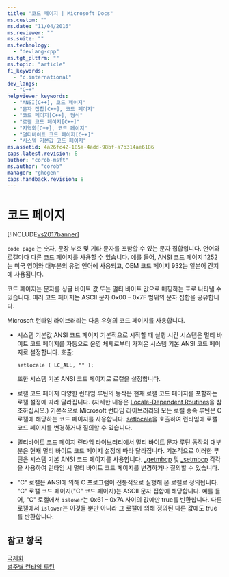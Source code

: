 ```yaml
---
title: "코드 페이지 | Microsoft Docs"
ms.custom: ""
ms.date: "11/04/2016"
ms.reviewer: ""
ms.suite: ""
ms.technology: 
  - "devlang-cpp"
ms.tgt_pltfrm: ""
ms.topic: "article"
f1_keywords: 
  - "c.international"
dev_langs: 
  - "C++"
helpviewer_keywords: 
  - "ANSI[C++], 코드 페이지"
  - "문자 집합[C++], 코드 페이지"
  - "코드 페이지[C++], 형식"
  - "로캘 코드 페이지[C++]"
  - "지역화[C++], 코드 페이지"
  - "멀티바이트 코드 페이지[C++]"
  - "시스템 기본값 코드 페이지"
ms.assetid: 4a26fc42-185a-4add-98bf-a7b314ae6186
caps.latest.revision: 8
author: "corob-msft"
ms.author: "corob"
manager: "ghogen"
caps.handback.revision: 8
---
```

# 코드 페이지
[!INCLUDE[vs2017banner](../assembler/inline/includes/vs2017banner.md)]

`code page` 는 숫자, 문장 부호 및 기타 문자를 포함할 수 있는 문자 집합입니다.  언어와 로캘마다 다른 코드 페이지를 사용할 수 있습니다.  예를 들어, ANSI 코드 페이지 1252는 미국 영어와 대부분의 유럽 언어에 사용되고, OEM 코드 페이지 932는 일본어 간지에 사용됩니다.  
  
 코드 페이지는 문자를 싱글 바이트 값 또는 멀티 바이트 값으로 매핑하는 표로 나타낼 수 있습니다.  여러 코드 페이지는 ASCII 문자 0x00 – 0x7F 범위의 문자 집합을 공유합니다.  
  
 Microsoft 런타임 라이브러리는 다음 유형의 코드 페이지를 사용합니다.  
  
-   시스템 기본값 ANSI 코드 페이지  기본적으로 시작할 때 실행 시간 시스템은 멀티 바이트 코드 페이지를 자동으로 운영 체제로부터 가져온 시스템 기본 ANSI 코드 페이지로 설정합니다.  호출:  
  
    ```  
    setlocale ( LC_ALL, "" );  
    ```  
  
     또한 시스템 기본 ANSI 코드 페이지로 로캘을 설정합니다.  
  
-   로캘 코드 페이지  다양한 런타임 루틴의 동작은 현재 로캘 코드 페이지를 포함하는 로캘 설정에 따라 달라집니다. \(자세한 내용은 [Locale\-Dependent Routines](../c-runtime-library/locale.md)을 참조하십시오.\) 기본적으로 Microsoft 런타임 라이브러리의 모든 로캘 종속 루틴은 C 로캘에 해당하는 코드 페이지를 사용합니다.  [setlocale](../c-runtime-library/reference/setlocale-wsetlocale.md)을 호출하여 런타임에 로캘 코드 페이지를 변경하거나 질의할 수 있습니다.  
  
-   멀티바이트 코드 페이지  런타임 라이브러리에서 멀티 바이트 문자 루틴 동작의 대부분은 현재 멀티 바이트 코드 페이지 설정에 따라 달라집니다.  기본적으로 이러한 루틴은 시스템 기본 ANSI 코드 페이지를 사용합니다.  [\_getmbcp](../c-runtime-library/reference/getmbcp.md) 및 [\_setmbcp](../c-runtime-library/reference/setmbcp.md) 각각을 사용하여 런타임 시 멀티 바이트 코드 페이지를 변경하거나 질의할 수 있습니다.  
  
-   "C" 로캘은 ANSI에 의해 C 프로그램이 전통적으로 실행해 온 로캘로 정의됩니다.  "C" 로캘 코드 페이지\("C" 코드 페이지\)는 ASCII 문자 집합에 해당합니다.  예를 들어, "C" 로캘에서 `islower`는 0x61 – 0x7A 사이의 값에만 true를 반환합니다.  다른 로캘에서 `islower`는 이것들 뿐만 아니라 그 로캘에 의해 정의된 다른 값에도 true를 반환합니다.  
  
## 참고 항목  
 [국제화](../c-runtime-library/internationalization.md)   
 [범주별 런타임 루틴](../c-runtime-library/run-time-routines-by-category.md)